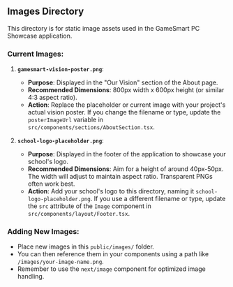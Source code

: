 ## Images Directory

This directory is for static image assets used in the GameSmart PC Showcase application.

### Current Images:

1.  **`gamesmart-vision-poster.png`**:
    *   **Purpose**: Displayed in the "Our Vision" section of the About page.
    *   **Recommended Dimensions**: 800px width x 600px height (or similar 4:3 aspect ratio).
    *   **Action**: Replace the placeholder or current image with your project's actual vision poster. If you change the filename or type, update the `posterImageUrl` variable in `src/components/sections/AboutSection.tsx`.

2.  **`school-logo-placeholder.png`**:
    *   **Purpose**: Displayed in the footer of the application to showcase your school's logo.
    *   **Recommended Dimensions**: Aim for a height of around 40px-50px. The width will adjust to maintain aspect ratio. Transparent PNGs often work best.
    *   **Action**: Add your school's logo to this directory, naming it `school-logo-placeholder.png`. If you use a different filename or type, update the `src` attribute of the `Image` component in `src/components/layout/Footer.tsx`.

### Adding New Images:

*   Place new images in this `public/images/` folder.
*   You can then reference them in your components using a path like `/images/your-image-name.png`.
*   Remember to use the `next/image` component for optimized image handling.
